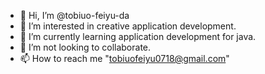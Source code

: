 - 👋 Hi, I’m @tobiuo-feiyu-da
- 👀 I’m interested in creative application development.
- 🌱 I’m currently learning application development for java.
- 💞️ I’m not looking to collaborate.
- 📫 How to reach me "tobiuofeiyu0718@gmail.com"

<!---
tobiuo-feiyu-da/tobiuo-feiyu-da is a ✨ special ✨ repository because its `README.md` (this file) appears on your GitHub profile.
You can click the Preview link to take a look at your changes.
--->
